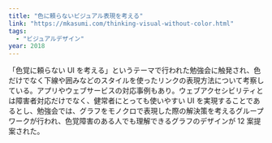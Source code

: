 ```yaml
---
title: "色に頼らないビジュアル表現を考える"
link: "https://mkasumi.com/thinking-visual-without-color.html"
tags:
  - "ビジュアルデザイン"
year: 2018
---
```


「色覚に頼らない UI を考える」というテーマで行われた勉強会に触発され、色だけでなく下線や囲みなどのスタイルを使ったリンクの表現方法について考察している。アプリやウェブサービスの対応事例もあり。ウェブアクセシビリティとは障害者対応だけでなく、健常者にとっても使いやすい UI を実現することであるとし、勉強会では、グラフをモノクロで表現した際の解決策を考えるグループワークが行われ、色覚障害のある人でも理解できるグラフのデザインが 12 案提案された。
